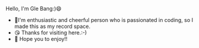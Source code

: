 Hello, I'm Gle Bang:)😄
- 💪I'm enthusiastic and cheerful person who is passionated in coding, so I made this as my record space.
- 😘 Thanks for visiting here.:-)
- 🤩 Hope you to enjoy!!
